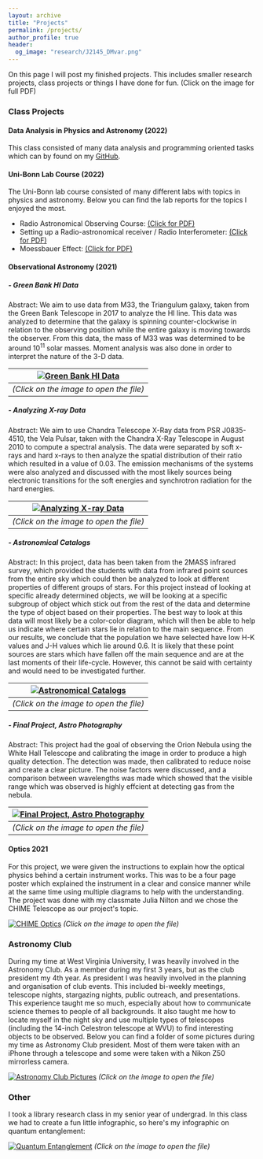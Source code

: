 ```yaml
---
layout: archive
title: "Projects"
permalink: /projects/
author_profile: true
header:
  og_image: "research/J2145_DMvar.png"
---
```


On this page I will post my finished projects. This includes smaller research projects, class projects or things I have done for fun. (Click on the image for full PDF)

### Class Projects
#### Data Analysis in Physics and Astronomy (2022)
This class consisted of many data analysis and programming oriented tasks which can by found on my [GitHub](https://github.com/JacobCT/MastersCourses/tree/main/DataAnalysis).

#### Uni-Bonn Lab Course (2022)
The Uni-Bonn lab course consisted of many different labs with topics in physics and astronomy. Below you can find the lab reports for the topics I enjoyed the most.

- Radio Astronomical Observing Course: [(Click for PDF)](/files/projects/S264_Radio_Astronomy_Lab_A7.pdf)
- Setting up a Radio-astronomical receiver / Radio Interferometer: [(Click for PDF)](/files/projects/Radio_Interferometry_Lab_Report.pdf)
- Moessbauer Effect: [(Click for PDF)](/files/projects/K221_Lab_Report_JCT_PL.pdf)

#### Observational Astronomy (2021)
##### - Green Bank HI Data

Abstract: We aim to use data from M33, the Triangulum galaxy, taken from the Green Bank Telescope in 2017 to analyze the HI line. This data was analyzed to determine that the galaxy is spinning counter-clockwise in relation to the observing position while the entire galaxy is moving towards the observer. From this data, the mass of M33 was was determined to be around 10<sup>11</sup> solar masses. Moment analysis was also done in order to interpret the nature of the 3-D data.

| [![Green Bank HI Data](/images/projects/Triangulum-rot.png "Green Bank HI Data")](/files/projects/ASTR469_Project1_JacobCardinalTremblay.pdf) |
|:--:|
| *(Click on the image to open the file)* |

##### - Analyzing X-ray Data

Abstract: We aim to use Chandra Telescope X-Ray data from PSR J0835-4510, the Vela Pulsar, taken with the Chandra X-Ray Telescope in August 2010 to compute a spectral analysis. The data were separated by soft x-rays and hard x-rays to then analyze the spatial distribution of their ratio which resulted in a value of 0.03. The emission mechanisms of the systems were also analyzed and discussed with the most likely sources being electronic transitions for the soft energies and synchrotron radiation for the hard energies.

| [![Analyzing X-ray Data](/images/projects/Data_vs_Photo.png "Analyzing X-ray Data")](/files/projects/ASTR469_Project2_JacobCardinalTremblay.pdf) |
|:--:|
| *(Click on the image to open the file)* |

##### - Astronomical Catalogs

Abstract: In this project, data has been taken from the 2MASS infrared survey, which provided the students with data from infrared point sources from the entire sky which could then be analyzed to look at different properties of different groups of stars. For this project instead of looking at specific already determined objects, we will be looking at a specific subgroup of object which stick out from the rest of the data and determine the type of object based on their properties. The best way to look at this data will most likely be a color-color diagram, which will then be able to help us indicate where certain stars lie in relation to the main sequence. From our results, we conclude that the population we have selected have low H-K values and J-H values which lie around 0.6. It is likely that these point sources are stars which have fallen off the main sequence and are at the last moments of their life-cycle. However, this cannot be said with certainty and would need to be investigated further.

| [![Astronomical Catalogs](/images/projects/Color-Color.png "Astronomical Catalogs")](/files/projects/ASTR469_Project3_JacobCardinalTremblay.pdf) |
|:--:|
| *(Click on the image to open the file)* |

##### - Final Project, Astro Photography

Abstract: This project had the goal of observing the Orion Nebula using the White Hall Telescope and calibrating the image in order to produce a high quality detection. The detection was made, then calibrated to reduce noise and create a clear picture. The noise factors were discussed, and a comparison between wavelengths was made which showed that the visible range which was observed is highly effcient at detecting gas from the nebula.

| [![Final Project, Astro Photography](/images/projects/Orion_Photo.png "Final Project, Astro Photography")](https://drive.google.com/file/d/1cvvZPYJlbQEfgUm9l5lvKm2i5ZXj0HYf/view?usp=sharing) |
|:--:|
| *(Click on the image to open the file)* |

#### Optics 2021
For this project, we were given the instructions to explain how the optical physics behind a certain instrument works. This was to be a four page poster which explained the instrument in a clear and consice manner while at the same time using multiple diagrams to help with the understanding. The project was done with my classmate Julia Nilton and we chose the CHIME Telescope as our project's topic.

[![CHIME Optics](/images/projects/CHIMEProj.png "CHIME Optics")](/files/projects/2020-CHIME-JCT-JN-mbj-JCT-JN.pdf)
*(Click on the image to open the file)*

### Astronomy Club
During my time at West Virginia University, I was heavily involved in the Astronomy Club. As a member during my first 3 years, but as the club president my 4th year. As president I was heavily involved in the planning and organisation of club events. This included bi-weekly meetings, telescope nights, stargazing nights, public outreach, and presentations. This experience taught me so much, especially about how to communicate science themes to people of all backgrounds. It also taught me how to locate myself in the night sky and use multiple types of telescopes (including the 14-inch Celestron telescope at WVU) to find interesting objects to be observed. Below you can find a folder of some pictures during my time as Astronomy Club president. Most of them were taken with an iPhone through a telescope and some were taken with a Nikon Z50 mirrorless camera.

[![Astronomy Club Pictures](/images/projects/AstroClubGroup.JPG "Astronomy Club Pictures")](https://drive.google.com/drive/folders/1I8wQgwxiETlQoQBdTOtKLdwCOs2xhZbo?usp=sharing)
*(Click on the image to open the file)*

### Other
I took a library research class in my senior year of undergrad. In this class we had to create a fun little infographic, so here's my infographic on quantum entanglement:

[![Quantum Entanglement](/images/projects/QuantumEntanglement.png "CHIME Optics")](/files/projects/JacobCardinalTremblayInfographic.pdf)
*(Click on the image to open the file)*
